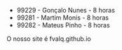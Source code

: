 - 99229 - Gonçalo Nunes - 8 horas
- 99281 - Martim Monis - 8 horas
- 99282 - Mateus Pinho - 8 horas

O nosso site é fvalq.github.io

